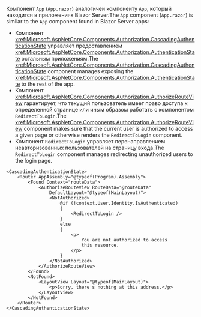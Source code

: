 <span data-ttu-id="fef2e-101">Компонент `App` (`App.razor`) аналогичен компоненту `App`, который находится в приложениях Blazor Server.</span><span class="sxs-lookup"><span data-stu-id="fef2e-101">The `App` component (`App.razor`) is similar to the `App` component found in Blazor Server apps:</span></span>

* <span data-ttu-id="fef2e-102">Компонент <xref:Microsoft.AspNetCore.Components.Authorization.CascadingAuthenticationState> управляет предоставлением <xref:Microsoft.AspNetCore.Components.Authorization.AuthenticationState> остальным приложениям.</span><span class="sxs-lookup"><span data-stu-id="fef2e-102">The <xref:Microsoft.AspNetCore.Components.Authorization.CascadingAuthenticationState> component manages exposing the <xref:Microsoft.AspNetCore.Components.Authorization.AuthenticationState> to the rest of the app.</span></span>
* <span data-ttu-id="fef2e-103">Компонент <xref:Microsoft.AspNetCore.Components.Authorization.AuthorizeRouteView> гарантирует, что текущий пользователь имеет право доступа к определенной странице или иным образом работать с компонентом `RedirectToLogin`.</span><span class="sxs-lookup"><span data-stu-id="fef2e-103">The <xref:Microsoft.AspNetCore.Components.Authorization.AuthorizeRouteView> component makes sure that the current user is authorized to access a given page or otherwise renders the `RedirectToLogin` component.</span></span>
* <span data-ttu-id="fef2e-104">Компонент `RedirectToLogin` управляет перенаправлением неавторизованных пользователей на страницу входа.</span><span class="sxs-lookup"><span data-stu-id="fef2e-104">The `RedirectToLogin` component manages redirecting unauthorized users to the login page.</span></span>

```razor
<CascadingAuthenticationState>
    <Router AppAssembly="@typeof(Program).Assembly">
        <Found Context="routeData">
            <AuthorizeRouteView RouteData="@routeData" 
                DefaultLayout="@typeof(MainLayout)">
                <NotAuthorized>
                    @if (!context.User.Identity.IsAuthenticated)
                    {
                        <RedirectToLogin />
                    }
                    else
                    {
                        <p>
                            You are not authorized to access 
                            this resource.
                        </p>
                    }
                </NotAuthorized>
            </AuthorizeRouteView>
        </Found>
        <NotFound>
            <LayoutView Layout="@typeof(MainLayout)">
                <p>Sorry, there's nothing at this address.</p>
            </LayoutView>
        </NotFound>
    </Router>
</CascadingAuthenticationState>
```
